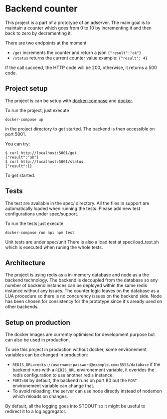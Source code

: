 # Backend counter

This project is a part of a prototype of an adserver.
The main goal is to maintain a counter which goes from 0 to 10 by incrementing it and then back to zero by decrementing it.

There are two endpoints at the moment


- ```/get``` increments the counter and return a json ```{"result":"ok"}```
- ```/status``` returns the current counter value example: ```{"result": 4}```

If the call succeed, the HTTP code will be 200, otherwise, it returns a 500 code.

## Project setup

The project is can be setup with [docker-compose](https://docs.docker.com/compose/) and [docker](https://docs.docker.com).

To run the project, just execute

```shell
docker-compose up
```
in the project directory to get started. The backend is then accessible on port 5001.

You can try:

```
$ curl http://localhost:5001/get
{"result":"ok"}
$ curl http://localhost:5001/status
{"result":1}
```
To get started.

## Tests

The test are available in the spec/ directory. All the files in support are automatically loaded when running the tests.
Please add new test configurations under spec/support.

To run the tests just execute

```shell
docker-compose run api npm test
```

Unit tests are under spec/unit
There is also a load test at spec/load_test.sh which is executed when runing the whole tests.

## Architecture

The project is using redis as a in-memory database and node as a the backend technology.
The backend is decoupled from the database so any number of backend instances can be deployed within the same redis instance without any issues.
The counter logic leaves on the database as a LUA procedure so there is no concurency issues on the backend side.
Node has been chosen for consistency for the prototype since it's aready used on other backends.

## Setup on production

The docker images are currently optimised for development purpose but can also be used in production.

To use this project in production without docker, some environement variables can be changed in production:

 - ```REDIS_URL=redis://username:password@example.com:5555/database```
   if the backend runs with a ```REDIS_URL``` environement variable, it overides the redis configuration to use another redis instance.
 - ```PORT=80```
   by default, the backend runs on port 80 but the ```PORT``` environement variable can change that.
 - To avoid reloading, the server can use node directly instead of nodemon which reloads on changes.

By default, all the logging goes into STDOUT so it might be useful to redirect it to a log aggregator.
